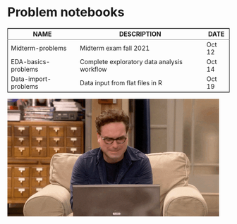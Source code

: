 

# Problem notebooks

<table border="2" cellspacing="0" cellpadding="6" rules="groups" frame="hsides">


<colgroup>
<col  class="org-left" />

<col  class="org-left" />

<col  class="org-left" />
</colgroup>
<thead>
<tr>
<th scope="col" class="org-left">NAME</th>
<th scope="col" class="org-left">DESCRIPTION</th>
<th scope="col" class="org-left">DATE</th>
</tr>
</thead>

<tbody>
<tr>
<td class="org-left">Midterm-problems</td>
<td class="org-left">Midterm exam fall 2021</td>
<td class="org-left">Oct 12</td>
</tr>


<tr>
<td class="org-left">EDA-basics-problems</td>
<td class="org-left">Complete exploratory data analysis workflow</td>
<td class="org-left">Oct 14</td>
</tr>


<tr>
<td class="org-left">Data-import-problems</td>
<td class="org-left">Data input from flat files in R</td>
<td class="org-left">Oct 19</td>
</tr>
</tbody>
</table>

![img](../img/problem.gif)

